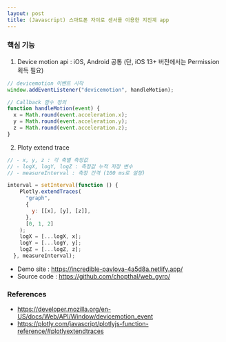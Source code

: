 ```yaml
---
layout: post
title: (Javascript) 스마트폰 자이로 센서를 이용한 지진계 app
---
```


### 핵심 기능
1. Device motion api : iOS, Android 공통 (단, iOS 13+ 버전에서는 Permission 획득 필요)

```javascript
// devicemotion 이벤트 시작
window.addEventListener("devicemotion", handleMotion);

// Callback 함수 정의
function handleMotion(event) {
  x = Math.round(event.acceleration.x);
  y = Math.round(event.acceleration.y);
  z = Math.round(event.acceleration.z);
}
```

2. Ploty extend trace

```javascript
// - x, y, z : 각 축별 측정값
// - logX, logY, logZ : 측정값 누적 저장 변수
// - measureInterval : 측정 간격 (100 ms로 설정)

interval = setInterval(function () {
    Plotly.extendTraces(
      "graph",
      {
        y: [[x], [y], [z]],
      },
      [0, 1, 2]
    );
    logX = [...logX, x];
    logY = [...logY, y];
    logZ = [...logZ, z];
  }, measureInterval);
```

- Demo site : https://incredible-pavlova-4a5d8a.netlify.app/
- Source code : https://github.com/chopthal/web_gyro/

### References
- https://developer.mozilla.org/en-US/docs/Web/API/Window/devicemotion_event
- https://plotly.com/javascript/plotlyjs-function-reference/#plotlyextendtraces